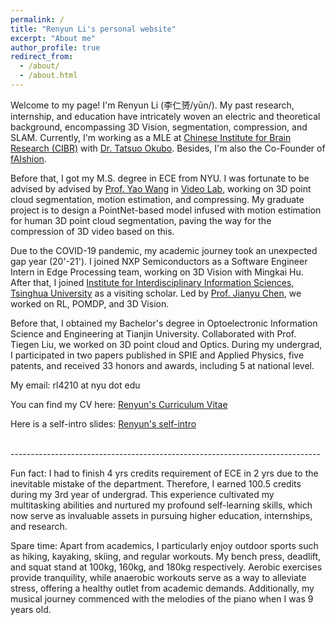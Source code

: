 ```yaml
---
permalink: /
title: "Renyun Li's personal website"
excerpt: "About me"
author_profile: true
redirect_from: 
  - /about/
  - /about.html
---
```


Welcome to my page! I'm Renyun Li (李仁赟/yūn/). My past research, internship, and education have intricately woven an electric and theoretical background, encompassing 3D Vision, segmentation, compression, and SLAM. Currently, I'm working as a MLE at [Chinese Institute for Brain Research (CIBR)](https://www.cibr.ac.cn/about/generalization?language=en) with [Dr. Tatsuo Okubo](https://cibr.ac.cn/science/team/detail/975?language=en). Besides, I'm also the Co-Founder of [fAIshion](https://www.faishion.ai/).

Before that, I got my M.S. degree in ECE from NYU. I was fortunate to be advised by advised by [Prof. Yao Wang](https://engineering.nyu.edu/faculty/yao-wang) in [Video Lab](https://wp.nyu.edu/videolab/people/), working on 3D point cloud segmentation, motion estimation, and compressing. My graduate project is to design a PointNet-based model infused with motion estimation for human 3D point cloud segmentation, paving the way for the compression of 3D video based on this.

Due to the COVID-19 pandemic, my academic journey took an unexpected gap year (20'-21'). I joined NXP Semiconductors as a Software Engineer Intern in Edge Processing team, working on 3D Vision with Mingkai Hu. After that, I joined [Institute for Interdisciplinary Information Sciences, Tsinghua University](https://iiis.tsinghua.edu.cn/en/) as a visiting scholar. Led by [Prof. Jianyu Chen](https://people.iiis.tsinghua.edu.cn/~jychen/), we worked on RL, POMDP, and 3D Vision.

Before that, I obtained my Bachelor's degree in Optoelectronic Information Science and Engineering at Tianjin University. Collaborated with Prof. Tiegen Liu, we worked on 3D point cloud and Optics. During my undergrad, I participated in two papers published in SPIE and Applied Physics, five patents, and received 33 honors and awards, including 5 at national level. 

My email: rl4210 at nyu dot edu

You can find my CV here: [Renyun's Curriculum Vitae](./assets/Renyun_Li_20240613_AI_v0.pdf)

Here is a self-intro slides: [Renyun's self-intro](https://docs.google.com/presentation/d/1Y2jo1OarH7z451LWjeZqZ1pHYrb_Negh6kLl9VnkESY/edit?usp=sharing)

<br>
-----------------------------------------------------------------------------

Fun fact: I had to finish 4 yrs credits requirement of ECE in 2 yrs due to the inevitable mistake of the department. Therefore, I earned 100.5 credits during my 3rd year of undergrad. This experience cultivated my multitasking abilities and nurtured my profound self-learning skills, which now serve as invaluable assets in pursuing higher education, internships, and research.

Spare time: Apart from academics, I particularly enjoy outdoor sports such as hiking, kayaking, skiing, and regular workouts. My bench press, deadlift, and squat stand at 100kg, 160kg, and 180kg respectively. Aerobic exercises provide tranquility, while anaerobic workouts serve as a way to alleviate stress, offering a healthy outlet from academic demands. Additionally, my musical journey commenced with the melodies of the piano when I was 9 years old.


